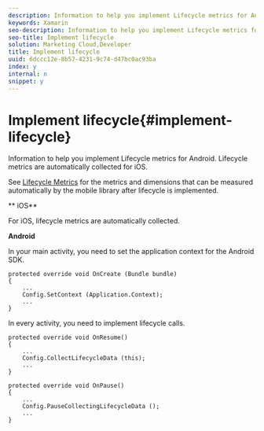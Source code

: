```yaml
---
description: Information to help you implement Lifecycle metrics for Android. Lifecycle metrics are automatically collected for iOS.
keywords: Xamarin
seo-description: Information to help you implement Lifecycle metrics for Android. Lifecycle metrics are automatically collected for iOS.
seo-title: Implement lifecycle
solution: Marketing Cloud,Developer
title: Implement lifecycle
uuid: 6dccc12e-8b57-4231-9c74-d47bc0ac93ba
index: y
internal: n
snippet: y
---
```


# Implement lifecycle{#implement-lifecycle}

Information to help you implement Lifecycle metrics for Android. Lifecycle metrics are automatically collected for iOS.

See [Lifecycle Metrics](https://marketing.adobe.com/resources/help/en_US/mobile/ios/?f=metrics) for the metrics and dimensions that can be measured automatically by the mobile library after lifecycle is implemented.

** iOS**

For iOS, lifecycle metrics are automatically collected.

**Android**

In your main activity, you need to set the application context for the Android SDK.

```
protected override void OnCreate (Bundle bundle) 
{ 
    ... 
    Config.SetContext (Application.Context); 
    ... 
}

```

In every activity, you need to implement lifecycle calls.

```
protected override void OnResume() 
{ 
    ... 
    Config.CollectLifecycleData (this); 
    ... 
} 
 
protected override void OnPause() 
{ 
    ... 
    Config.PauseCollectingLifecycleData (); 
    ... 
}
```

